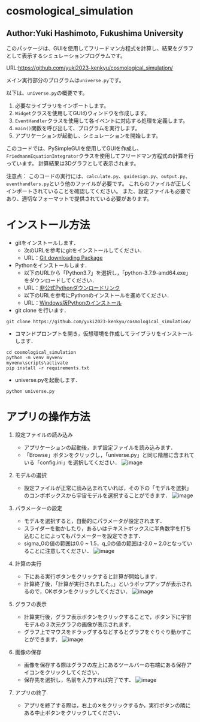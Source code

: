 # cosmological_simulation
## Author:Yuki Hashimoto, Fukushima University
このパッケージは、GUIを使用してフリードマン方程式を計算し、結果をグラフとして表示するシミュレーションプログラムです。

URL:https://github.com/yuki2023-kenkyu/cosmological_simulation/

メイン実行部分のプログラムは`universe.py`です。

以下は、`universe.py`の概要です。

1. 必要なライブラリをインポートします。
2. `Widget`クラスを使用してGUIのウィンドウを作成します。
3. `EventHandler`クラスを使用して各イベントに対応する処理を定義します。
4. `main()`関数を呼び出して、プログラムを実行します。
5. アプリケーションが起動し、シミュレーションを開始します。

このコードでは、PySimpleGUIを使用してGUIを作成し、`FriedmannEquationIntegrator`クラスを使用してフリードマン方程式の計算を行っています。
計算結果は3Dグラフとして表示されます。

注意点：
このコードの実行には、`calculate.py`、`guidesign.py`、`output.py`、`eventhandlers.py`という他のファイルが必要です。
これらのファイルが正しくインポートされていることを確認してください。
また、設定ファイルも必要であり、適切なフォーマットで提供されている必要があります。

# インストール方法
- gitをインストールします．
    - 次のURLを参考にgitをインストールしてください．
    - URL：[Git downloading Package](https://git-scm.com/download/win)
- Pythonをインストールします．
    - 以下のURLから「Python3.7」を選択し，「python-3.7.9-amd64.exe」をダウンロードしてください．
    - URL：[非公式Pythonダウンロードリンク](https://pythonlinks.python.jp/ja/index.html)
    - 以下のURLを参考にPythonのインストールを進めてください．
    - URL：[Windows版Pythonのインストール](https://www.python.jp/install/windows/install.html)
- git clone を行います．
```
git clone https://github.com/yuki2023-kenkyu/cosmological_simulation/
```
- コマンドプロンプトを開き，仮想環境を作成してライブラリをインストールします．
```
cd cosmological_simulation
python -m venv myvenv
myvenv\scripts\activate
pip install -r requirements.txt
```
- universe.pyを起動します．
```
python universe.py
```

# アプリの操作方法
1. 設定ファイルの読み込み
    - アプリケーションの起動後，まず設定ファイルを読み込みます．
    - 「Browse」ボタンをクリックし，「universe.py」と同じ階層に含まれている「config.ini」を選択してください．
![image](https://github.com/yuki2023-kenkyu/cosmological_simulation/assets/124911019/1b72cdf6-16e3-4c57-a283-3044a758ef25)

2. モデルの選択
    - 設定ファイルが正常に読み込まれていれば，その下の「モデルを選択」のコンボボックスから宇宙モデルを選択することができます．
![image](https://github.com/yuki2023-kenkyu/cosmological_simulation/assets/124911019/332a11e8-66cf-4329-91e3-90c153031e99)

3. パラメーターの設定
    - モデルを選択すると，自動的にパラメータが設定されます．
    - スライダーを動かしたり，あるいはテキストボックスに半角数字を打ち込むことによってもパラメーターを設定できます．
    - sigma_0の値の範囲は0.0 ~ 1.5，q_0の値の範囲は-2.0 ~ 2.0となっていることに注意してください．
![image](https://github.com/yuki2023-kenkyu/cosmological_simulation/assets/124911019/14dc20d1-6325-461b-9f49-c98de5e416c3)

4. 計算の実行
    - 下にある実行ボタンをクリックすると計算が開始します．
    - 計算終了後，「計算が実行されました。」というポップアップが表示されるので，OKボタンをクリックしてください．
![image](https://github.com/yuki2023-kenkyu/cosmological_simulation/assets/124911019/53af72a4-5880-479b-b46f-45323e1d9e66)

5. グラフの表示
    - 計算実行後，グラフ表示ボタンをクリックすることで，ボタン下に宇宙モデルの３次元グラフの画像が表示されます．
    - グラフ上でマウスをドラッグするなどするとグラフをぐりぐり動かすことができます．
![image](https://github.com/yuki2023-kenkyu/cosmological_simulation/assets/124911019/1e829851-7a68-4fd4-b994-f68a78381710)

6. 画像の保存
    - 画像を保存する際はグラフの左上にあるツールバーの右端にある保存アイコンをクリックしてください．
    - 保存先を選択し，名前を入力すれば完了です．
![image](https://github.com/yuki2023-kenkyu/cosmological_simulation/assets/124911019/0f2de47b-fbc5-432c-be47-05aa3c1e3fac)

7. アプリの終了
    - アプリを終了する際は，右上の✕をクリックするか，実行ボタンの隣にある中止ボタンをクリックしてください．
